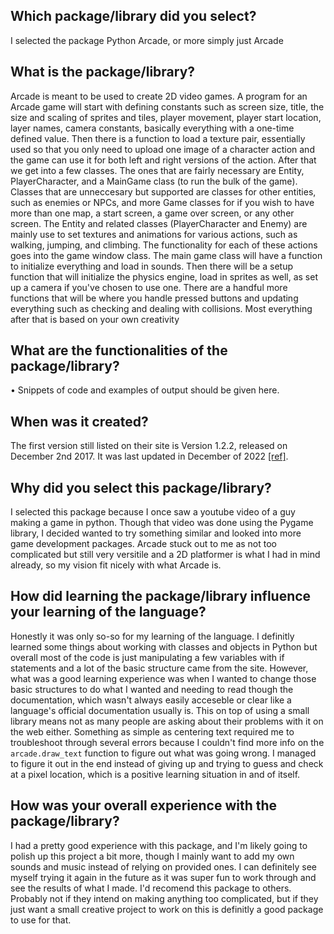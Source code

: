 ## Which package/library did you select?
I selected the package Python Arcade, or more simply just Arcade

## What is the package/library?
Arcade is meant to be used to create 2D video games. A program for an Arcade game will start with defining constants such as screen size, title, the size and scaling of sprites and tiles, player movement, player start location, layer names, camera constants, basically everything with a one-time defined value. Then there is a function to load a texture pair, essentially used so that you only need to upload one image of a character action and the game can use it for both left and right versions of the action. After that we get into a few classes. The ones that are fairly necessary are Entity, PlayerCharacter, and a MainGame class (to run the bulk of the game). Classes that are unneccesary but supported are classes for other entities, such as enemies or NPCs, and more Game classes for if you wish to have more than one map, a start screen, a game over screen, or any other screen. The Entity and related classes (PlayerCharacter and Enemy) are mainly use to set textures and animations for various actions, such as walking, jumping, and climbing. The functionality for each of these actions goes into the game window class. The main game class will have a function to initialize everything and load in sounds. Then there will be a setup function that will initialize the physics engine, load in sprites as well, as set up a camera if you've chosen to use one. There are a handful more functions that will be where you handle pressed buttons and updating everything such as checking and dealing with collisions. Most everything after that is based on your own creativity

## What are the functionalities of the package/library?
• Snippets of code and examples of output should be given here.

## When was it created?
The first version still listed on their site is Version 1.2.2, released on December 2nd 2017. It was last updated in December of 2022 [[ref]](https://api.arcade.academy/en/latest/development/release_notes.html#version-2-6-17).


## Why did you select this package/library?
I selected this package because I once saw a youtube video of a guy making a game in python. Though that video was done using the Pygame library, I decided wanted to try something similar and looked into more game development packages. Arcade stuck out to me as not too complicated but still very versitile and a 2D platformer is what I had in mind already, so my vision fit nicely with what Arcade is. 

## How did learning the package/library influence your learning of the language?
Honestly it was only so-so for my learning of the language. I definitly learned some things about working with classes and objects in Python but overall most of the code is just manipulating a few variables with if statements and a lot of the basic structure came from the site. However, what was a good learning experience was when I wanted to change those basic structures to do what I wanted and needing to read though the documentation, which wasn't always easily acceseble or clear like a language's official documentation usually is. This on top of using a small library means not as many people are asking about their problems with it on the web either. Something as simple as centering text required me to troubleshoot through several errors because I couldn't find more info on the ```arcade.draw_text``` function to figure out what was going wrong. I managed to figure it out in the end instead of giving up and trying to guess and check at a pixel location, which is a positive learning situation in and of itself.

## How was your overall experience with the package/library?
I had a pretty good experience with this package, and I'm likely going to polish up this project a bit more, though I mainly want to add my own sounds and music instead of relying on provided ones. I can definitely see myself trying it again in the future as it was super fun to work through and see the results of what I made. I'd recomend this package to others. Probably not if they intend on making anything too complicated, but if they just want a small creative project to work on this is definitly a good package to use for that.
